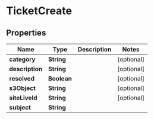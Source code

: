 

# TicketCreate


## Properties

Name | Type | Description | Notes
------------ | ------------- | ------------- | -------------
**category** | **String** |  |  [optional]
**description** | **String** |  |  [optional]
**resolved** | **Boolean** |  |  [optional]
**s3Object** | **String** |  |  [optional]
**siteLiveId** | **String** |  |  [optional]
**subject** | **String** |  | 



